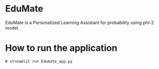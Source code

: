 # EduMate
EduMate is a Personalized Learning Assistant for probability using phi-2 model.

# How to run the application
~~~
# streamlit run Edumate_app.py
~~~
